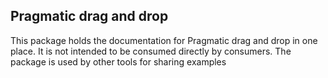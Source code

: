 ## Pragmatic drag and drop

This package holds the documentation for Pragmatic drag and drop in one place. It is not intended to be consumed directly by consumers. The package is used by other tools for sharing examples
